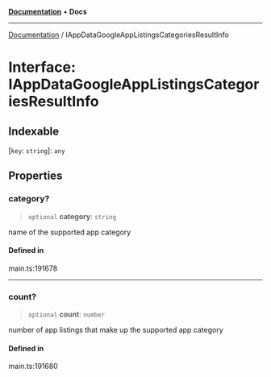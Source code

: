 [**Documentation**](../README.md) • **Docs**

***

[Documentation](../globals.md) / IAppDataGoogleAppListingsCategoriesResultInfo

# Interface: IAppDataGoogleAppListingsCategoriesResultInfo

## Indexable

 \[`key`: `string`\]: `any`

## Properties

### category?

> `optional` **category**: `string`

name of the supported app category

#### Defined in

main.ts:191678

***

### count?

> `optional` **count**: `number`

number of app listings that make up the supported app category

#### Defined in

main.ts:191680
